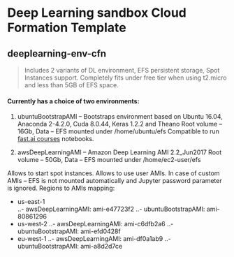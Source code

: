 # Deep Learning sandbox Cloud Formation Template
## deeplearning-env-cfn

> Includes 2 variants of DL environment, EFS persistent storage, Spot Instances support. Completely fits under free tier when using t2.micro and less than 5GB of EFS space.

#### Currently has a choice of two environments:
1.	ubuntuBootstrapAMI – Bootstraps environment based on Ubuntu 16.04, Anaconda 2-4.2.0, Cuda 8.0.44, Keras 1.2.2 and Theano
Root volume – 16Gb, Data – EFS mounted under /home/ubuntu/efs
Compatible to run [fast.ai courses](https://github.com/fastai/courses) notebooks.

2.	awsDeepLearningAMI – Amazon Deep Learning AMI 2.2_Jun2017 
Root volume – 50Gb, Data – EFS mounted under /home/ec2-user/efs

Allows to start spot instances. Allows to use user AMIs. In case of custom AMIs – EFS is not mounted automatically and Jupyter password parameter is ignored.
Regions to AMIs mapping:
-	us-east-1  
..- awsDeepLearningAMI: ami-e47723f2
..- ubuntuBootstrapAMI: ami-80861296
-	us-west-2 
..- awsDeepLearningAMI: ami-c6dfb2a6
..- ubuntuBootstrapAMI: ami-efd0428f
-	eu-west-1
..- awsDeepLearningAMI: ami-df0a1ab9
..- ubuntuBootstrapAMI:  ami-a8d2d7ce
